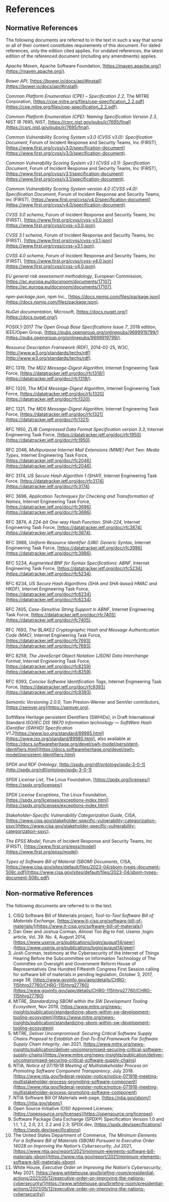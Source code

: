 # References

## Normative References

The following documents are referred to in the text in such a way that some or
all of their content constitutes requirements of this document. For dated
references, only the edition cited applies. For undated references, the latest
edition of the referenced document (including any amendments) applies.

*Apache Maven*, Apache Software Foundation,
[https://maven.apache.org/](https://maven.apache.org/).

*Bower API*,
[https://bower.io/docs/api/#install](https://bower.io/docs/api/#install).

*Common Platform Enumeration (CPE) – Specification 2.2*,
The MITRE Corporation,
[https://cpe.mitre.org/files/cpe-specification_2.2.pdf](https://cpe.mitre.org/files/cpe-specification_2.2.pdf).

*Common Platform Enumeration (CPE): Naming Specification Version 2.3*, NIST IR 7695,
NIST,
[https://csrc.nist.gov/pubs/ir/7695/final](https://csrc.nist.gov/pubs/ir/7695/final).

*Common Vulnerability Scoring System v3.0 (CVSS v3.0): Specification Document*,
Forum of Incident Response and Security Teams, Inc (FIRST),
[https://www.first.org/cvss/v3.0/specification-document](https://www.first.org/cvss/v3.0/specification-document).

*Common Vulnerability Scoring System v3.1 (CVSS v3.1): Specification Document*,
Forum of Incident Response and Security Teams, Inc (FIRST),
[https://www.first.org/cvss/v3.1/specification-document](https://www.first.org/cvss/v3.1/specification-document).

*Common Vulnerability Scoring System version 4.0 (CVSS v4.0): Specification Document*,
Forum of Incident Response and Security Teams, Inc (FIRST),
[https://www.first.org/cvss/v4.0/specification-document](https://www.first.org/cvss/v4.0/specification-document).

*CVSS 3.0 schema*,
Forum of Incident Response and Security Teams, Inc (FIRST),
[https://www.first.org/cvss/cvss-v3.0.json](https://www.first.org/cvss/cvss-v3.0.json).

*CVSS 3.1 schema*,
Forum of Incident Response and Security Teams, Inc (FIRST),
[https://www.first.org/cvss/cvss-v3.1.json](https://www.first.org/cvss/cvss-v3.1.json).

*CVSS 4.0 schema*,
Forum of Incident Response and Security Teams, Inc (FIRST),
[https://www.first.org/cvss/cvss-v4.0.json](https://www.first.org/cvss/cvss-v4.0.json).

*EU general risk assessment methodology*,
European Commission,
[https://ec.europa.eu/docsroom/documents/17107](https://ec.europa.eu/docsroom/documents/17107).

*npm-package.json*, npm Inc.,
[https://docs.npmjs.com/files/package.json](https://docs.npmjs.com/files/package.json).

*NuGet documentation*, Microsoft,
[https://docs.nuget.org/](https://docs.nuget.org/).

POSIX.1-2017 *The Open Group Base Specifications Issue 7*, 2018 edition,
IEEE/Open Group,
[https://pubs.opengroup.org/onlinepubs/9699919799/](https://pubs.opengroup.org/onlinepubs/9699919799/).

*Resource Description Framework (RDF)*, 2014-02-25, W3C,
[http://www.w3.org/standards/techs/rdf](http://www.w3.org/standards/techs/rdf).

RFC 1319,
*The MD2 Message-Digest Algorithm*,
Internet Engineering Task Force,
[https://datatracker.ietf.org/doc/rfc1319/](https://datatracker.ietf.org/doc/rfc1319/).

RFC 1320,
*The MD4 Message-Digest Algorithm*,
Internet Engineering Task Force,
[https://datatracker.ietf.org/doc/rfc1320](https://datatracker.ietf.org/doc/rfc1320).

RFC 1321,
*The MD5 Message-Digest Algorithm*,
Internet Engineering Task Force,
[https://datatracker.ietf.org/doc/rfc1321](https://datatracker.ietf.org/doc/rfc1321).

RFC 1950,
*ZLIB Compressed Data Format Specification version 3.3*,
Internet Engineering Task Force,
[https://datatracker.ietf.org/doc/rfc1950](https://datatracker.ietf.org/doc/rfc1950).

RFC 2046,
*Multipurpose Internet Mail Extensions (MIME) Part Two: Media Types*,
Internet Engineering Task Force,
[https://datatracker.ietf.org/doc/rfc2046](https://datatracker.ietf.org/doc/rfc2046).

RFC 3174,
*US Secure Hash Algorithm 1 (SHA1)*,
Internet Engineering Task Force,
[https://datatracker.ietf.org/doc/rfc3174](https://datatracker.ietf.org/doc/rfc3174).

RFC 3696,
*Application Techniques for Checking and Transformation of Names*,
Internet Engineering Task Force,
[https://datatracker.ietf.org/doc/rfc3696](https://datatracker.ietf.org/doc/rfc3696).

RFC 3874,
*A 224-bit One-way Hash Function: SHA-224*,
Internet Engineering Task Force,
[https://datatracker.ietf.org/doc/rfc3874](https://datatracker.ietf.org/doc/rfc3874).

RFC 3986,
*Uniform Resource Identifier (URI): Generic Syntax*,
Internet Engineering Task Force,
[https://datatracker.ietf.org/doc/rfc3986](https://datatracker.ietf.org/doc/rfc3986).

RFC 5234,
*Augmented BNF for Syntax Specifications: ABNF*,
Internet Engineering Task Force,
[https://datatracker.ietf.org/doc/rfc5234](https://datatracker.ietf.org/doc/rfc5234).

RFC 6234,
*US Secure Hash Algorithms (SHA and SHA-based HMAC and HKDF)*,
Internet Engineering Task Force,
[https://datatracker.ietf.org/doc/rfc6234](https://datatracker.ietf.org/doc/rfc6234).

RFC 7405,
*Case-Sensitive String Support in ABNF*,
Internet Engineering Task Force,
[https://datatracker.ietf.org/doc/rfc7405](https://datatracker.ietf.org/doc/rfc7405).

RFC 7693,
*The BLAKE2 Cryptographic Hash and Message Authentication Code (MAC)*,
Internet Engineering Task Force,
[https://datatracker.ietf.org/doc/rfc7693](https://datatracker.ietf.org/doc/rfc7693).

RFC 8259,
*The JavaScript Object Notation (JSON) Data Interchange Format*,
Internet Engineering Task Force,
[https://datatracker.ietf.org/doc/rfc8259](https://datatracker.ietf.org/doc/rfc8259).

RFC 9393,
*Concise Software Identification Tags*,
Internet Engineering Task Force,
[https://datatracker.ietf.org/doc/rfc9393](https://datatracker.ietf.org/doc/rfc9393).

*Semantic Versioning 2.0.0*,
Tom Preston-Werner and SemVer contributors,
[https://semver.org](https://semver.org).

SoftWare Heritage persistent IDentifiers (SWHIDs), in
Draft International Standard
*ISO/IEC DIS 18670 Information technology — SoftWare Hash IDentifier (SWHID) Specification V1.2*[https://www.iso.org/standard/89985.html](https://www.iso.org/standard/89985.html),
also available at
[https://docs.softwareheritage.org/devel/swh-model/persistent-identifiers.html](https://docs.softwareheritage.org/devel/swh-model/persistent-identifiers.html)

*SPDX and RDF Ontology*,
[http://spdx.org/rdf/ontology/spdx-3-0-1](http://spdx.org/rdf/ontology/spdx-3-0-1)

*SPDX License List*, The Linux Foundation,
[https://spdx.org/licenses/](https://spdx.org/licenses/)

*SPDX License Exceptions*, The Linux Foundation,
[https://spdx.org/licenses/exceptions-index.html](https://spdx.org/licenses/exceptions-index.html)

*Stakeholder-Specific Vulnerability Categorization Guide*,
CISA,
[https://www.cisa.gov/stakeholder-specific-vulnerability-categorization-ssvc](https://www.cisa.gov/stakeholder-specific-vulnerability-categorization-ssvc).

*The EPSS Model*,
Forum of Incident Response and Security Teams, Inc (FIRST),
[https://www.first.org/epss/model](https://www.first.org/epss/model).

*Types of Software Bill of Material (SBOM) Documents*,
CISA,
[https://www.cisa.gov/sites/default/files/2023-04/sbom-types-document-508c.pdf](https://www.cisa.gov/sites/default/files/2023-04/sbom-types-document-508c.pdf).

## Non-normative References

The following documents are referred to in the text.

1. CISQ Software Bill of Materials project, *Tool-to-Tool Software Bill of
  Materials Exchange*,
  [https://www.it-cisq.org/software-bill-of-materials/](https://www.it-cisq.org/software-bill-of-materials/)
1. Dan Geer and Joshua Corman, *Almost Too Big to Fail*,
  Usenix ;login: article, Vol. 39. No. 4, August 2014,
  [https://www.usenix.org/publications/login/august14/geer](https://www.usenix.org/publications/login/august14/geer)
1. Josh Corman, testimony at the Cybersecurity of the Internet of Things
  Hearing Before the Subcommittee on Information Technology of The Committee on
  Oversight and Government Reform House of Representatives One Hundred
  Fifteenth Congress First Session calling for software bill of materials in
  pending legislation, October 3, 2017, page 38,
  [https://www.govinfo.gov/app/details/CHRG-115hhrg27760/CHRG-115hhrg27760](https://www.govinfo.gov/app/details/CHRG-115hhrg27760/CHRG-115hhrg27760)
1. MITRE, *Standardizing SBOM within the SW Development Tooling Ecosystem*,
  Nov 2019,
  [https://www.mitre.org/news-insights/publication/standardizing-sbom-within-sw-development-tooling-ecosystem](https://www.mitre.org/news-insights/publication/standardizing-sbom-within-sw-development-tooling-ecosystem)
1. MITRE, *Deliver Uncompromised: Securing Critical Software Supply Chains
  Proposal to Establish an End-To-End Framework For Software Supply Chain
  Integrity*, Jan 2021,
  [https://www.mitre.org/news-insights/publication/deliver-uncompromised-securing-critical-software-supply-chains](https://www.mitre.org/news-insights/publication/deliver-uncompromised-securing-critical-software-supply-chains)
1. NTIA, *Notice of 07/19/18 Meeting of Multistakeholder Process on Promoting
  Software Component Transparency*, July 2018.
  [https://www.ntia.gov/federal-register-notice/notice-071918-meeting-multistakeholder-process-promoting-software-component](https://www.ntia.gov/federal-register-notice/notice-071918-meeting-multistakeholder-process-promoting-software-component)
1. NTIA Software Bill Of Materials web page,
  [https://ntia.gov/sbom/](https://ntia.gov/sbom/)
1. Open Source Initiative (OSI) Approved Licenses;
  [https://opensource.org/licenses](https://opensource.org/licenses)
1. Software Package Data Exchange (SPDX®) Specification Version 1.0 and 1.1,
  1.2, 2.0, 2.1, 2.2 and 2.3; SPDX.dev,
  [https://spdx.dev/specifications](https://spdx.dev/specifications)
1. The United States Department of Commerce, *The Minimum Elements For a
  Software Bill of Materials (SBOM) Pursuant to Executive Order 14028 on
  Improving the Nation’s Cybersecurity*, Jul 2021,
  [https://www.ntia.gov/report/2021/minimum-elements-software-bill-materials-sbom](https://www.ntia.gov/report/2021/minimum-elements-software-bill-materials-sbom)
1. White House, *Executive Order on Improving the Nation’s Cybersecurity*,
  May 2021,
  [https://www.whitehouse.gov/briefing-room/presidential-actions/2021/05/12/executive-order-on-improving-the-nations-cybersecurity/](https://www.whitehouse.gov/briefing-room/presidential-actions/2021/05/12/executive-order-on-improving-the-nations-cybersecurity/)
